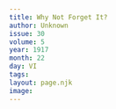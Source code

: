 ```yaml
---
title: Why Not Forget It?
author: Unknown
issue: 30
volume: 5
year: 1917
month: 22
day: VI
tags:
layout: page.njk
image:
---
```





